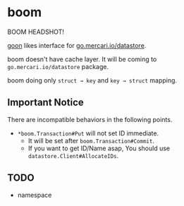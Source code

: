 # boom

BOOM HEADSHOT!

[goon](https://github.com/mjibson/goon) likes interface for [go.mercari.io/datastore](https://github.com/mercari/datastore).

boom doesn't have cache layer.
It will be coming to `go.mercari.io/datastore` package.

boom doing only `struct → key` and `key → struct` mapping.

## Important Notice

There are incompatible behaviors in the following points.

* `*boom.Transaction#Put` will not set ID immediate.
    * It will be set after `boom.Transaction#Commit`.
    * If you want to get ID/Name asap, You should use `datastore.Client#AllocateIDs`.

## TODO

* namespace
